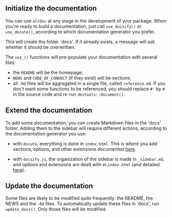 ## Initialize the documentation

You can use `altdoc` at any stage in the development of your package. When you're ready to build a documentation, just call `use_docsify()` or `use_docute()`, according to which documentation generator you prefer.

This will create the folder 'docs'. If it already exists, a message will ask whether it should be overwritten. 

The `use_()` functions will pre-populate your documentation with several files:

* the `README` will be the homepage;
* `NEWS` and `CODE_OF_CONDUCT` (if they exist) will be sections;
* all `.Rd` files will be aggregated in a single file, called `reference.md`. If you don't want some functions to be referenced, you should replace `#'` by `#` in the source code and re-run `devtools::document()`.

## Extend the documentation

To add some documentation, you can create Markdown files in the 'docs' folder. Adding them to the sidebar will require different actions, according to the documentation generator you use:

* with `docute`, everything is done in `index.html`. This is where you add sections, options, and other extensions documented [here](https://docute.org).

* with `docsify.js`, the organization of the sidebar is made in `_sidebar.md`, and options and extensions are dealt with in `index.html` (and detailed [here](https://docsify.js.org/#/)).

## Update the documentation

Some files are likely to be modified quite frequently: the README, the NEWS and the `.Rd` files. To automatically update these files in 'docs', run `update_docs()`. Only those files will be modified. 
